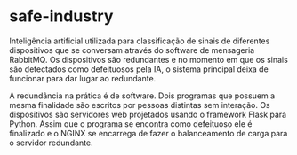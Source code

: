 # safe-industry
Inteligência artificial utilizada para classificação de sinais de diferentes dispositivos que se conversam através do software de mensageria RabbitMQ. Os dispositivos são redundantes e no momento em que os sinais são detectados como defeituosos pela IA, o sistema principal deixa de funcionar para dar lugar ao redundante.

A redundância na prática é de software. Dois programas que possuem a mesma finalidade são escritos por pessoas distintas sem interação. Os dispositivos são servidores web projetados usando o framework Flask para Python. Assim que o programa se encontra como defeituoso ele é finalizado e o NGINX se encarrega de fazer o balanceamento de carga para o servidor redundante.
